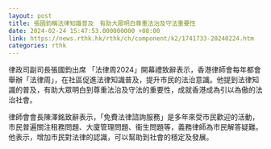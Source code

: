 ```yaml
---
layout: post
title: 張國鈞稱法律知識普及　有助大眾明白尊重法治及守法重要性
date: 2024-02-24 15:47:53.000000000 +08:00
link: https://news.rthk.hk/rthk/ch/component/k2/1741733-20240224.htm
categories: rthk
---
```


律政司副司長張國鈞出席 「法律周2024」開幕禮致辭表示，香港律師會每年都會舉辦「法律周」，在社區促進法律知識普及，提升市民的法治意識。他提到法律知識的普及，有助大眾明白到尊重法治及守法的重要性，成就香港成為引以為傲的法治社會。

律師會會長陳澤銘致辭表示，「免費法律諮詢服務」是多年來受市民歡迎的活動，市民普遍關注租務問題、大廈管理問題、衞生問題等，義務律師為市民解答疑難。他表示，增加市民對法律的認識，可以幫助到社會的穩定及發展。
